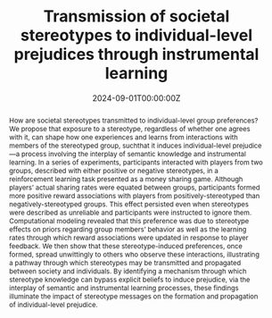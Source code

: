 ---
title: "Transmission of societal stereotypes to individual-level prejudices through instrumental learning"
authors:
- admin
date: "2024-09-01T00:00:00Z"
doi: ""

# Schedule page publish date (NOT publication's date).
publishDate: "2017-01-01T00:00:00Z"

# Publication type.
# Accepts a single type but formatted as a YAML list (for Hugo requirements).
# Enter a publication type from the CSL standard.
publication_types: ["article"]

# Publication name and optional abbreviated publication name.
publication: ""
publication_short: ""

abstract: How are societal stereotypes transmitted to individual-level group preferences? We propose that exposure to a stereotype, regardless of whether one agrees with it, can shape how one experiences and learns from interactions with members of the stereotyped group, suchthat it induces individual-level prejudice—a process involving the interplay of semantic knowledge and instrumental learning. In a series of experiments, participants interacted with players from two groups, described with either positive or negative stereotypes, in a reinforcement learning task presented as a money sharing game. Although players’ actual sharing rates were equated between groups, participants formed more positive reward associations with players from positively-stereotyped than negatively-stereotyped groups. This effect persisted even when stereotypes were described as unreliable and participants were instructed to ignore them. Computational modeling revealed that this preference was due to stereotype effects on priors regarding group members’ behavior as well as the learning rates through which reward associations were updated in response to player feedback. We then show that these stereotype-induced preferences, once formed, spread unwittingly to others who observe these interactions, illustrating a pathway through which stereotypes may be transmitted and propagated between society and individuals. By identifying a mechanism through which stereotype knowledge can bypass explicit beliefs to induce prejudice, via the interplay of semantic and instrumental learning processes, these findings illuminate the impact of stereotype messages on the formation and propagation of individual-level prejudice.

# Summary. An optional shortened abstract.
summary: D. T. Schultner & B.S. Stillerman, B. R. Lindström, L. M. Hackel, D. R. Hagen, N. B. Jostmann, & D. M. Amodio

tags:
- Proceedings of the National Academy of Sciences (PNAS)

featured: true

links:
- name: Custom Link
  url: https://www.pnas.org/doi/10.1073/pnas.2414518121
url_pdf: https://www.pnas.org/doi/10.1073/pnas.2414518121
url_code: https://www.pnas.org/doi/10.1073/pnas.2414518121
# url_dataset: '#'
# url_poster: '#'
# url_project: ''
# url_slides: ''
# url_source: '#'
# url_video: '#'

# Featured image
# To use, add an image named `featured.jpg/png` to your page's folder. 
image:
  caption: 'Image credit: [**Unsplash**](https://unsplash.com/photos/s9CC2SKySJM)'
  focal_point: ""
  preview_only: false

# Associated Projects (optional).
#   Associate this publication with one or more of your projects.
#   Simply enter your project's folder or file name without extension.
#   E.g. `internal-project` references `content/project/internal-project/index.md`.
#   Otherwise, set `projects: []`.
projects:
- internal-project

# Slides (optional).
#   Associate this publication with Markdown slides.
#   Simply enter your slide deck's filename without extension.
#   E.g. `slides: "example"` references `content/slides/example/index.md`.
#   Otherwise, set `slides: ""`.
slides: example
---